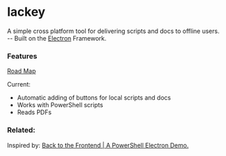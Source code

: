 # lackey
A simple cross platform tool for delivering scripts and docs to offline users. -- Built on the [Electron](https://github.com/electron/electron) Framework.
### Features

[Road Map](https://github.com/jooshkins/lackey/projects/1)

Current:
- Automatic adding of buttons for local scripts and docs
- Works with PowerShell scripts
- Reads PDFs

### Related:
Inspired by: [Back to the Frontend | A PowerShell Electron Demo.](https://xainey.github.io/2017/powershell-electron-demo/)
